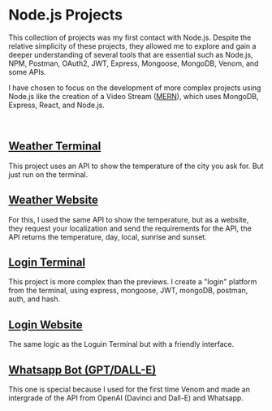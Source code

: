 # Node.js Projects

This collection of projects was my first contact with Node.js. Despite the relative simplicity of these projects, they allowed me to explore and gain a deeper understanding of several tools that are essential such as Node.js, NPM, Postman, OAuth2, JWT, Express, Mongoose, MongoDB, Venom, and some APIs.

I have chosen to focus on the development of more complex projects using Node.js like the creation of a Video Stream ([MERN](https://github.com/renanbotasse/mern-videostream)), which uses MongoDB, Express, React, and Node.js.

<br>

## [Weather Terminal](https://github.com/renanbotasse/nodejs-projects/tree/main/node-weather-terminal)
This project uses an API to show the temperature of the city you ask for. But just run on the terminal.  

## [Weather Website](https://github.com/renanbotasse/nodejs-projects/tree/main/node-weather-web)
For this, I used the same API to show the temperature, but as a website, they request your localization and send the requirements for the API, the API returns the temperature, day, local, sunrise and sunset.

## [Login Terminal](https://github.com/renanbotasse/nodejs-projects/tree/main/node-login)
This project is more complex than the previews. I create a "login" platform from the terminal, using express, mongoose, JWT,  mongoDB,  postman, auth, and hash.

## [Login Website](https://github.com/renanbotasse/nodejs-projects/tree/main/node-server)
The same logic as the Loguin Terminal but with a friendly interface.

## [Whatsapp Bot (GPT/DALL-E)](https://github.com/renanbotasse/nodejs-projects/tree/main/node-whatsappGpt)
This one is special because I used for the first time Venom and made an intergrade of the API from OpenAI (Davinci and Dall-E) and Whatsapp. 
